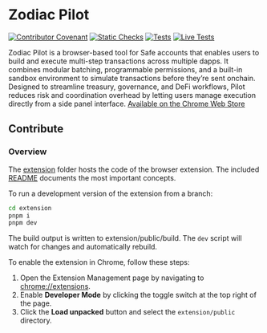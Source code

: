 # Zodiac Pilot

[![Contributor Covenant](https://img.shields.io/badge/Contributor%20Covenant-2.1-4baaaa.svg)](https://github.com/gnosiguild/CODE_OF_CONDUCT)
[![Static Checks](https://github.com/gnosisguild/zodiac-pilot/actions/workflows/static-checks.yaml/badge.svg)](https://github.com/gnosiguild/zodiac-pilot/actions/workflows/static-checks.yaml)
[![Tests](https://github.com/gnosisguild/zodiac-pilot/actions/workflows/tests.yaml/badge.svg)](https://github.com/gnosiguild/zodiac-pilot/actions/workflows/tests.yaml)
[![Live Tests](https://github.com/gnosisguild/zodiac-pilot/actions/workflows/live-tests.yaml/badge.svg)](https://github.com/gnosiguild/zodiac-pilot/actions/workflows/live-tests.yaml)

Zodiac Pilot is a browser-based tool for Safe accounts that enables users to build and execute multi-step transactions across multiple dapps. It combines modular batching, programmable permissions, and a built-in sandbox environment to simulate transactions before they’re sent onchain. Designed to streamline treasury, governance, and DeFi workflows, Pilot reduces risk and coordination overhead by letting users manage execution directly from a side panel interface. [Available on the Chrome Web Store](https://chrome.google.com/webstore/detail/zodiac-pilot/jklckajipokenkbbodifahogmidkekcb?hl=en&authuser=0)

## Contribute

### Overview

The [extension](./deployables/extension/) folder hosts the code of the browser extension.
The included [README](./deployables/extension/README.md) documents the most important concepts.

To run a development version of the extension from a branch:

```bash
cd extension
pnpm i
pnpm dev
```

The build output is written to extension/public/build.
The `dev` script will watch for changes and automatically rebuild.

To enable the extension in Chrome, follow these steps:

1. Open the Extension Management page by navigating to [chrome://extensions](chrome://extensions).
2. Enable **Developer Mode** by clicking the toggle switch at the top right of the page.
3. Click the **Load unpacked** button and select the `extension/public` directory.

